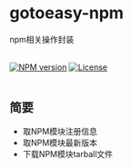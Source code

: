 # gotoeasy-npm
npm相关操作封装
<br>
<br>

[![NPM version](https://img.shields.io/npm/v/gotoeasy-npm.svg)](https://www.npmjs.com/package/gotoeasy-npm)
[![License](https://img.shields.io/badge/License-Apache%202-brightgreen.svg)](http://www.apache.org/licenses/LICENSE-2.0)
<br>
<br>


## 简要
* 取NPM模块注册信息
* 取NPM模块最新版本
* 下载NPM模块tarball文件

